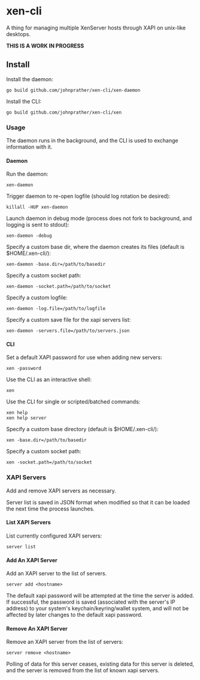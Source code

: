 # xen-cli

A thing for managing multiple XenServer hosts through XAPI on unix-like
desktops.

__THIS IS A WORK IN PROGRESS__

## Install

Install the daemon:

```
go build github.com/johnprather/xen-cli/xen-daemon
```

Install the CLI:

```
go build github.com/johnprather/xen-cli/xen
```

### Usage

The daemon runs in the background, and the CLI is used to exchange information
with it.

#### Daemon

Run the daemon:

```
xen-daemon
```

Trigger daemon to re-open logfile (should log rotation be desired):

```
killall -HUP xen-daemon
```

Launch daemon in debug mode (process does not fork to background, and logging
  is sent to stdout):

```
xen-daemon -debug
```

Specify a custom base dir, where the daemon creates its files (default
is $HOME/.xen-cli/):

```
xen-daemon -base.dir=/path/to/basedir
```

Specify a custom socket path:

```
xen-daemon -socket.path=/path/to/socket
```

Specify a custom logfile:

```
xen-daemon -log.file=/path/to/logfile
```

Specify a custom save file for the xapi servers list:

```
xen-daemon -servers.file=/path/to/servers.json
```

#### CLI

Set a default XAPI password for use when adding new servers:

```
xen -password
```

Use the CLI as an interactive shell:

```
xen
```

Use the CLI for single or scripted/batched commands:

```
xen help
xen help server
```

Specify a custom base directory (default is $HOME/.xen-cli/):

```
xen -base.dir=/path/to/basedir
```

Specify a custom socket path:

```
xen -socket.path=/path/to/socket
```

### XAPI Servers

Add and remove XAPI servers as necessary.

Server list is saved in JSON format when modified so that it can be loaded
the next time the process launches.

#### List XAPI Servers

List currently configured XAPI servers:

```
server list
```

#### Add An XAPI Server

Add an XAPI server to the list of servers.

```
server add <hostname>
```

The default xapi password will be attempted at the time the server is added.
If successful, the password is saved (associated with the server's IP address)
to your system's keychain/keyring/wallet system, and will not be affected by
later changes to the default xapi password.

#### Remove An XAPI Server

Remove an XAPI server from the list of servers:

```
server remove <hostname>
```

Polling of data for this server ceases, existing data for this server is
deleted, and the server is removed from the list of known xapi servers.
